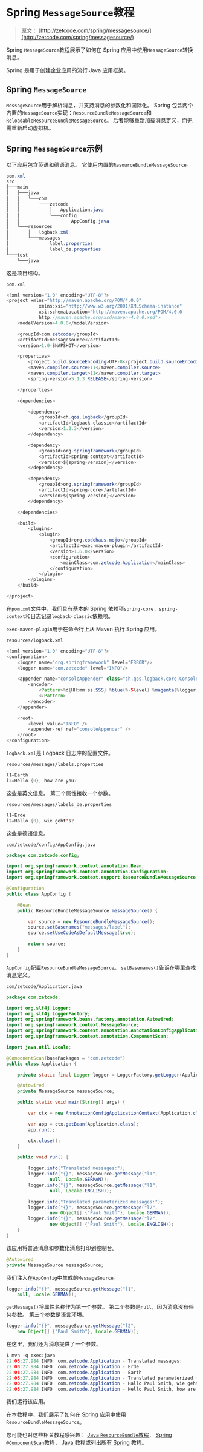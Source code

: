 # Spring `MessageSource`教程

> 原文： [http://zetcode.com/spring/messagesource/](http://zetcode.com/spring/messagesource/)

Spring `MessageSource`教程展示了如何在 Spring 应用中使用`MessageSource`转换消息。

Spring 是用于创建企业应用的流行 Java 应用框架。

## Spring `MessageSource`

`MessageSource`用于解析消息，并支持消息的参数化和国际化。 Spring 包含两个内置的`MessageSource`实现：`ResourceBundleMessageSource`和`ReloadableResourceBundleMessageSource`。 后者能够重新加载消息定义，而无需重新启动虚拟机。

## Spring `MessageSource`示例

以下应用包含英语和德语消息。 它使用内置的`ResourceBundleMessageSource`。

```java
pom.xml
src
├───main
│   ├───java
│   │   └───com
│   │       └───zetcode
│   │           │   Application.java
│   │           └───config
│   │                   AppConfig.java
│   └───resources
│       │   logback.xml
│       └───messages
│               label.properties
│               label_de.properties
└───test
    └───java

```

这是项目结构。

`pom.xml`

```java
<?xml version="1.0" encoding="UTF-8"?>
<project xmlns="http://maven.apache.org/POM/4.0.0"
            xmlns:xsi="http://www.w3.org/2001/XMLSchema-instance"
            xsi:schemaLocation="http://maven.apache.org/POM/4.0.0
            http://maven.apache.org/xsd/maven-4.0.0.xsd">
    <modelVersion>4.0.0</modelVersion>

    <groupId>com.zetcode</groupId>
    <artifactId>messagesource</artifactId>
    <version>1.0-SNAPSHOT</version>

    <properties>
        <project.build.sourceEncoding>UTF-8</project.build.sourceEncoding>
        <maven.compiler.source>11</maven.compiler.source>
        <maven.compiler.target>11</maven.compiler.target>
        <spring-version>5.1.3.RELEASE</spring-version>

    </properties>

    <dependencies>

        <dependency>
            <groupId>ch.qos.logback</groupId>
            <artifactId>logback-classic</artifactId>
            <version>1.2.3</version>
        </dependency>

        <dependency>
            <groupId>org.springframework</groupId>
            <artifactId>spring-context</artifactId>
            <version>${spring-version}</version>
        </dependency>

        <dependency>
            <groupId>org.springframework</groupId>
            <artifactId>spring-core</artifactId>
            <version>${spring-version}</version>
        </dependency>

    </dependencies>

    <build>
        <plugins>
            <plugin>
                <groupId>org.codehaus.mojo</groupId>
                <artifactId>exec-maven-plugin</artifactId>
                <version>1.6.0</version>
                <configuration>
                    <mainClass>com.zetcode.Application</mainClass>
                </configuration>
            </plugin>
        </plugins>
    </build>

</project>

```

在`pom.xml`文件中，我们具有基本的 Spring 依赖项`spring-core`，`spring-context`和日志记录`logback-classic`依赖项。

`exec-maven-plugin`用于在命令行上从 Maven 执行 Spring 应用。

`resources/logback.xml`

```java
<?xml version="1.0" encoding="UTF-8"?>
<configuration>
    <logger name="org.springframework" level="ERROR"/>
    <logger name="com.zetcode" level="INFO"/>

    <appender name="consoleAppender" class="ch.qos.logback.core.ConsoleAppender">
        <encoder>
            <Pattern>%d{HH:mm:ss.SSS} %blue(%-5level) %magenta(%logger{36}) - %msg %n
            </Pattern>
        </encoder>
    </appender>

    <root>
        <level value="INFO" />
        <appender-ref ref="consoleAppender" />
    </root>
</configuration>

```

`logback.xml`是 Logback 日志库的配置文件。

`resources/messages/labels.properties`

```java
l1=Earth
l2=Hello {0}, how are you?

```

这些是英文信息。 第二个属性接收一个参数。

`resources/messages/labels_de.properties`

```java
l1=Erde
l2=Hallo {0}, wie geht's?

```

这些是德语信息。

`com/zetcode/config/AppConfig.java`

```java
package com.zetcode.config;

import org.springframework.context.annotation.Bean;
import org.springframework.context.annotation.Configuration;
import org.springframework.context.support.ResourceBundleMessageSource;

@Configuration
public class AppConfig {

    @Bean
    public ResourceBundleMessageSource messageSource() {

        var source = new ResourceBundleMessageSource();
        source.setBasenames("messages/label");
        source.setUseCodeAsDefaultMessage(true);

        return source;
    }
}

```

`AppConfig`配置`ResourceBundleMessageSource`。 `setBasenames()`告诉在哪里查找消息定义。

`com/zetcode/Application.java`

```java
package com.zetcode;

import org.slf4j.Logger;
import org.slf4j.LoggerFactory;
import org.springframework.beans.factory.annotation.Autowired;
import org.springframework.context.MessageSource;
import org.springframework.context.annotation.AnnotationConfigApplicationContext;
import org.springframework.context.annotation.ComponentScan;

import java.util.Locale;

@ComponentScan(basePackages = "com.zetcode")
public class Application {

    private static final Logger logger = LoggerFactory.getLogger(Application.class);

    @Autowired
    private MessageSource messageSource;

    public static void main(String[] args) {

        var ctx = new AnnotationConfigApplicationContext(Application.class);

        var app = ctx.getBean(Application.class);
        app.run();

        ctx.close();
    }

    public void run() {

        logger.info("Translated messages:");
        logger.info("{}", messageSource.getMessage("l1",
                null, Locale.GERMAN));
        logger.info("{}", messageSource.getMessage("l1",
                null, Locale.ENGLISH));

        logger.info("Translated parameterized messages:");
        logger.info("{}", messageSource.getMessage("l2",
                new Object[] {"Paul Smith"}, Locale.GERMAN));
        logger.info("{}", messageSource.getMessage("l2",
                new Object[] {"Paul Smith"}, Locale.ENGLISH));
    }
}

```

该应用将普通消息和参数化消息打印到控制台。

```java
@Autowired
private MessageSource messageSource;

```

我们注入在`AppConfig`中生成的`MessageSource`。

```java
logger.info("{}", messageSource.getMessage("l1",
    null, Locale.GERMAN));

```

`getMessage()`将属性名称作为第一个参数。 第二个参数是`null`，因为消息没有任何参数。 第三个参数是语言环境。

```java
logger.info("{}", messageSource.getMessage("l2",
    new Object[] {"Paul Smith"}, Locale.GERMAN));

```

在这里，我们还为消息提供了一个参数。

```java
$ mvn -q exec:java
22:08:27.984 INFO  com.zetcode.Application - Translated messages:
22:08:27.984 INFO  com.zetcode.Application - Erde
22:08:27.984 INFO  com.zetcode.Application - Earth
22:08:27.984 INFO  com.zetcode.Application - Translated parameterized messages:
22:08:27.984 INFO  com.zetcode.Application - Hallo Paul Smith, wie gehts?
22:08:27.984 INFO  com.zetcode.Application - Hello Paul Smith, how are you?

```

我们运行该应用。

在本教程中，我们展示了如何在 Spring 应用中使用`ResourceBundleMessageSource`。

您可能也对这些相关教程感兴趣： [Java `ResourceBundle`教程](/java/resourcebundle/)， [Spring `@ComponentScan`教程](/spring/componentscan/)， [Java 教程](/lang/java/)或列出[所有 Spring 教程](/all/#spring)。